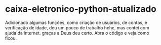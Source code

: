 # caixa-eletronico-python-atualizado
Adicionado algumas funções, como criação de usuários, de contas, e verificação de idade, deu um pouco de trabalho hehe, mas contei com ajuda da internet. graças a Deus deu certo.
Abra o código e veja como ficou.
